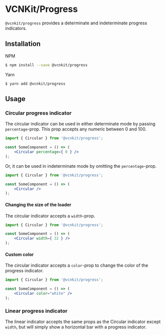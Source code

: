 # VCNKit/Progress

`@vcnkit/progress` provides a determinate and indeterminate progress indicators.

## Installation

NPM
```sh
$ npm install --save @vcnkit/progress
```

Yarn
```
$ yarn add @vcnkit/progress
```

## Usage

### Circular progress indicator

The circular indicator can be used in either determinate mode by passing `percentage`-prop. This prop accepts any numeric between 0 and 100.

```jsx
import { Circular } from '@vcnkit/progress';

const SomeComponent = () => (
    <Circular percentage={ 0 } />
);
```

Or, it can be used in indeterminate mode by omitting the `percentage`-prop.

```jsx
import { Circular } from '@vcnkit/progress';

const SomeComponent = () => (
    <Circular />
);
```

#### Changing the size of the loader

The circular indicator accepts a `width`-prop.

```jsx
import { Circular } from '@vcnkit/progress';

const SomeComponent = () => (
    <Circular width={ 32 } />
);
```

#### Custom color

The circular indicator accepts a `color`-prop to change the color of the progress indicator.

```jsx
import { Circular } from '@vcnkit/progress';

const SomeComponent = () => (
    <Circular color="white" />
);
```

### Linear progress indicator

The linear indicator accepts the same props as the Circular indicator except `width`, but will simply show a horizontal bar with a progress indicator.